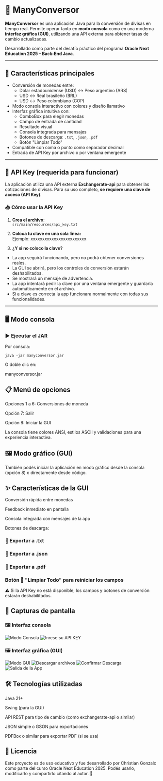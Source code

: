 # 💱 ManyConversor

**ManyConversor** es una aplicación Java para la conversión de divisas en tiempo real. Permite operar tanto en **modo consola** como en una moderna **interfaz gráfica (GUI)**, utilizando una API externa para obtener tasas de cambio actualizadas.

Desarrollado como parte del desafío práctico del programa **Oracle Next Education 2025 – Back-End Java**.

---

## 🧭 Características principales

- Conversión de monedas entre:
  - Dólar estadounidense (USD) ↔ Peso argentino (ARS)
  - USD ↔ Real brasileño (BRL)
  - USD ↔ Peso colombiano (COP)
- Modo consola interactivo con colores y diseño llamativo
- Interfaz gráfica intuitiva con:
  - ComboBox para elegir monedas
  - Campo de entrada de cantidad
  - Resultado visual 
  - Consola integrada para mensajes
  - Botones de descarga: `.txt`, `.json`, `.pdf`
  - Botón "Limpiar Todo"
- Compatible con coma o punto como separador decimal
- Entrada de API Key por archivo o por ventana emergente

---

## 🔐 API Key (requerida para funcionar)

La aplicación utiliza una API externa **Exchangerate-api** para obtener las cotizaciones de divisas. Para su uso completo, **se requiere una clave de acceso (API Key)**.

### 📥 Cómo usar la API Key

1. **Crea el archivo:**  
   `src/main/resources/api_key.txt`

2. **Coloca tu clave en una sola línea:**  
   Ejemplo:
   xxxxxxxxxxxxxxxxxxxxxxxx

3. **¿Y si no coloco la clave?**  
- La app seguirá funcionando, pero no podrá obtener conversiones reales.
- La GUI se abrirá, pero los controles de conversión estarán deshabilitados.
- Se mostrará un mensaje de advertencia.
- La app intentará pedir la clave por una ventana emergente y guardarla automáticamente en el archivo.
- Si a clave es correcta la app funcionara normalmente con todas sus funcionalidades.

---

## 🖥️ Modo consola

### ▶️ Ejecutar el JAR

Por consola:

```
java -jar manyconversor.jar
```
O doble clic en:

manyconversor.jar

## 📋 Menú de opciones
Opciones 1 a 6: Conversiones de moneda

Opción 7: Salir

Opción 8: Iniciar la GUI

La consola tiene colores ANSI, estilos ASCII y validaciones para una experiencia interactiva.

## 🖼️ Modo gráfico (GUI)
También podés iniciar la aplicación en modo gráfico desde la consola (opción 8) o directamente desde código.

## ✨ Características de la GUI
Conversión rápida entre monedas

Feedback inmediato en pantalla

Consola integrada con mensajes de la app

Botones de descarga:

### 📄 Exportar a .txt

### 🧾 Exportar a .json

### 📕 Exportar a .pdf

### Botón 🧹 "Limpiar Todo" para reiniciar los campos

⚠️ Si la API Key no está disponible, los campos y botones de conversión estarán deshabilitados.

## 📸 Capturas de pantalla

### 🖼️ Interfaz consola

![Modo Consola](src/main/resources/img/Modo-Consola.png)
![Inrese su API KEY](src/main/resources/img/Ingreso-API-KEY.png)

### 🖼️ Interfaz gráfica (GUI)

![Modo GUI](src/main/resources/img/Modo-GUI.png)
![Descargar archivos](src/main/resources/img/Descarga-Archivo.png)
![Confirmar Descarga](src/main/resources/img/Confirmacion.png)
![Salida de la App](src/main/resources/img/Salida-GUI.png)

## 🛠️ Tecnologías utilizadas
Java 21+

Swing (para la GUI)

API REST para tipo de cambio (como exchangerate-api o similar)

JSON simple o GSON para exportaciones

PDFBox o similar para exportar PDF (si se usa)

## 📜 Licencia
Este proyecto es de uso educativo y fue desarrollado por Christian Gonzalo como parte del curso Oracle Next Education 2025.
Podés usarlo, modificarlo y compartirlo citando al autor. 🙌

